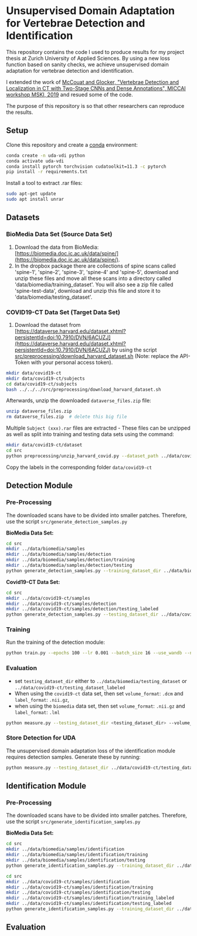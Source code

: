 # Unsupervised Domain Adaptation for Vertebrae Detection and Identification
This repository contains the code I used to produce results for my project thesis at Zurich University of Applied Sciences.
By using a new loss function based on sanity checks, we achieve unsupervised domain adaptation for vertebrae detection and identification.

I extended the work of [McCouat and Glocker, "Vertebrae Detection and Localization in CT with Two-Stage CNNs and Dense Annotations", MICCAI workshop MSKI, 2019](https://arxiv.org/abs/1910.05911) and resued some of the code.

The purpose of this repository is so that other researchers can reproduce the results.

## Setup
Clone this repository and create a [conda](https://docs.conda.io/projects/conda/en/latest/user-guide/install/index.html) environment:

````bash
conda create -n uda-vdi python
conda activate uda-vdi
conda install pytorch torchvision cudatoolkit=11.3 -c pytorch
pip install -r requirements.txt
````

Install a tool to extract .rar files:

````bash
sudo apt-get update
sudo apt install unrar
````

## Datasets


### BioMedia Data Set (Source Data Set)
1. Download the data from BioMedia: [https://biomedia.doc.ic.ac.uk/data/spine/](https://biomedia.doc.ic.ac.uk/data/spine/). 
2. In the dropbox package there are collections of spine scans called 'spine-1', 'spine-2', 'spine-3', 
'spine-4' and 'spine-5', download and unzip these files and move all these scans into a directory called
'data/biomedia/training_dataset'. You will also see a zip file called 'spine-test-data', download and unzip this file 
and store it to 'data/biomedia/testing_dataset'.
   
### COVID19-CT Data Set (Target Data Set)
1. Download the dataset from [https://dataverse.harvard.edu/dataset.xhtml?persistentId=doi:10.7910/DVN/6ACUZJ](https://dataverse.harvard.edu/dataset.xhtml?persistentId=doi:10.7910/DVN/6ACUZJ)
by using the script [src/preprocessing/download_harvard_dataset.sh](src/preprocessing/download_harvard_dataset.sh) (Note: replace the API-Token with your personal access token).

```bash
mkdir data/covid19-ct
mkdir data/covid19-ct/subjects
cd data/covid19-ct/subjects
bash ../../../src/preprocessing/download_harvard_dataset.sh
```

Afterwards, unzip the downloaded `dataverse_files.zip` file:
```bash
unzip dataverse_files.zip
rm dataverse_files.zip  # delete this big file
```


Multiple `Subject (xxx).rar` files are extracted - These files can be unzipped as well as split into training and testing data sets using the command:

```bash
mkdir data/covid19-ct/dataset
cd src
python preprocessing/unzip_harvard_covid.py --dataset_path ../data/covid19-ct/subjects --tmp_path ../data/covid19-ct/dataset
```

Copy the labels in the corresponding folder `data/covid19-ct` 

## Detection Module

### Pre-Processing
The downloaded scans have to be divided into smaller patches. Therefore, use the script `src/generate_detection_samples.py`

**BioMedia Data Set:**
```bash
cd src
mkdir ../data/biomedia/samples
mkdir ../data/biomedia/samples/detection
mkdir ../data/biomedia/samples/detection/training
mkdir ../data/biomedia/samples/detection/testing
python generate_detection_samples.py --training_dataset_dir ../data/biomedia/training_dataset --testing_dataset_dir ../data/biomedia/testing_dataset --training_sample_dir ../data/biomedia/samples/detection/training --testing_sample_dir ../data/biomedia/samples/detection/testing --volume_format .nii.gz --label_format .lml
```

**Covid19-CT Data Set:**
```bash
cd src
mkdir ../data/covid19-ct/samples
mkdir ../data/covid19-ct/samples/detection
mkdir ../data/covid19-ct/samples/detection/testing_labeled
python generate_detection_samples.py --testing_dataset_dir ../data/covid19-ct/testing_dataset_labeled --testing_sample_dir ../data/covid19-ct/samples/detection/testing_labeled --volume_format .dcm --label_format .nii.gz
```

### Training
Run the training of the detection module:

```bash
python train.py --epochs 100 --lr 0.001 --batch_size 16 --use_wandb --no_da --use_labeled_tgt
```

### Evaluation

- set `testing_dataset_dir` either to `../data/biomedia/testing_dataset` or `../data/covid19-ct/testing_dataset_labeled`
- When using the `covid19-ct` data set, then set `volume_format`: `.dcm` and `label_format`: `.nii.gz`,
- when using the `biomedia` data set, then set `volume_format`: `.nii.gz` and `label_format`: `.lml`
```bash
python measure.py --testing_dataset_dir <testing_dataset_dir> --volume_format <volume_format> --label_format <label_format> --resume_detection <path/to/detection_model.pth> --ignore_small_masks_detection
```

### Store Detection for UDA
The unsupervised domain adaptation loss of the identification module requires detection samples. Generate these by running:

```bash
python measure.py --testing_dataset_dir ../data/covid19-ct/testing_dataset --volume_format .dcm --label_format .nii.gz --resume_detection <path/to/detection_model.pth>  --without_label --save_detections --ignore_small_masks_detection
```

## Identification Module

### Pre-Processing
The downloaded scans have to be divided into smaller patches. Therefore, use the script `src/generate_identification_samples.py`

**BioMedia Data Set:**
```bash
cd src
mkdir ../data/biomedia/samples/identification
mkdir ../data/biomedia/samples/identification/training
mkdir ../data/biomedia/samples/identification/testing
python generate_identification_samples.py --training_dataset_dir ../data/biomedia/training_dataset --testing_dataset_dir ../data/biomedia/testing_dataset --training_sample_dir ../data/biomedia/samples/identification/training --testing_sample_dir ../data/biomedia/samples/identification/testing --volume_format .nii.gz --label_format .lml
```

```bash
cd src
mkdir ../data/covid19-ct/samples/identification
mkdir ../data/covid19-ct/samples/identification/training
mkdir ../data/covid19-ct/samples/identification/testing
mkdir ../data/covid19-ct/samples/identification/training_labeled
mkdir ../data/covid19-ct/samples/identification/testing_labeled
python generate_identification_samples.py --training_dataset_dir ../data/covid19-ct/training_dataset --testing_dataset_dir ../data/covid19-ct/testing_dataset --training_sample_dir ../data/covid19-ct/samples/identification/training --testing_sample_dir ../data/covid19-ct/samples/identification/testing --without_label --with_detection --volume_format .dcm --label_format .nii.gz
```


## Evaluation


